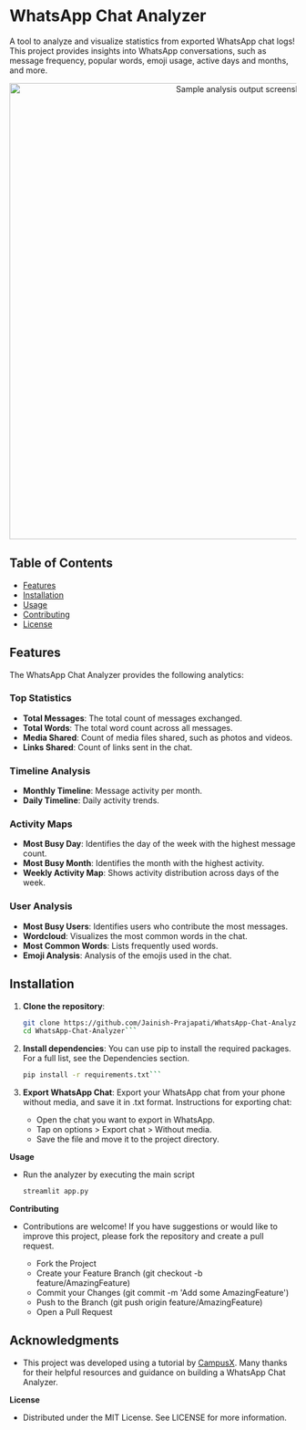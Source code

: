 # WhatsApp Chat Analyzer

A tool to analyze and visualize statistics from exported WhatsApp chat logs! This project provides insights into WhatsApp conversations, such as message frequency, popular words, emoji usage, active days and months, and more.

<p align="center">
  <img src="https://placekitten.com/800/400" alt="Sample analysis output screenshot" width="800"/>
</p>

## Table of Contents
- [Features](#features)
- [Installation](#installation)
- [Usage](#usage)
- [Contributing](#contributing)
- [License](#license)

## Features

The WhatsApp Chat Analyzer provides the following analytics:

### Top Statistics
- **Total Messages**: The total count of messages exchanged.
- **Total Words**: The total word count across all messages.
- **Media Shared**: Count of media files shared, such as photos and videos.
- **Links Shared**: Count of links sent in the chat.

### Timeline Analysis
- **Monthly Timeline**: Message activity per month.
- **Daily Timeline**: Daily activity trends.

### Activity Maps
- **Most Busy Day**: Identifies the day of the week with the highest message count.
- **Most Busy Month**: Identifies the month with the highest activity.
- **Weekly Activity Map**: Shows activity distribution across days of the week.

### User Analysis
- **Most Busy Users**: Identifies users who contribute the most messages.
- **Wordcloud**: Visualizes the most common words in the chat.
- **Most Common Words**: Lists frequently used words.
- **Emoji Analysis**: Analysis of the emojis used in the chat.

## Installation

1. **Clone the repository**:
   ```bash
   git clone https://github.com/Jainish-Prajapati/WhatsApp-Chat-Analyzer.git
   cd WhatsApp-Chat-Analyzer```
2. **Install dependencies**: You can use pip to install the required packages. For a full list, see the Dependencies section.
    ```bash
    pip install -r requirements.txt```
3. **Export WhatsApp Chat**: Export your WhatsApp chat from your phone without media, and save it in .txt format. Instructions for exporting chat:

    - Open the chat you want to export in WhatsApp.
    - Tap on options > Export chat > Without media.
    - Save the file and move it to the project directory.

**Usage**

- Run the analyzer by executing the main script
    ```bash
    streamlit app.py
    ```

**Contributing**

- Contributions are welcome! If you have suggestions or would like to improve this project, please fork the repository and create a pull request.

    - Fork the Project
    - Create your Feature Branch (git checkout -b feature/AmazingFeature)
    - Commit your Changes (git commit -m 'Add some AmazingFeature')
    - Push to the Branch (git push origin feature/AmazingFeature)
    - Open a Pull Request

## Acknowledgments

- This project was developed using a tutorial by [CampusX](https://github.com/campusx-official/). Many thanks for their helpful resources and guidance on building a WhatsApp Chat Analyzer.

**License**

- Distributed under the MIT License. See LICENSE for more information.